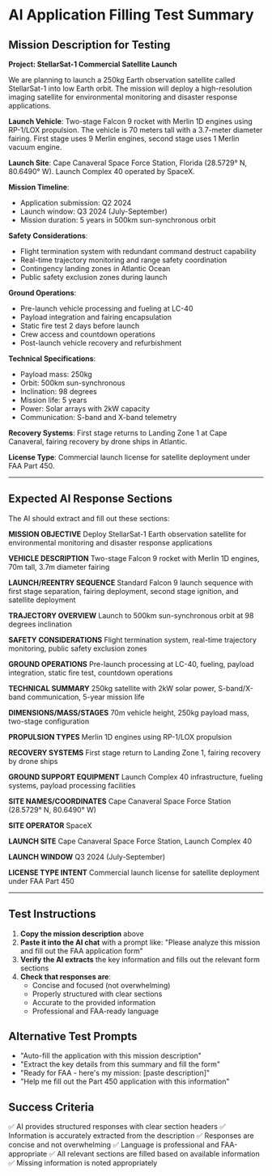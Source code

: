 # AI Application Filling Test Summary

## Mission Description for Testing

**Project: StellarSat-1 Commercial Satellite Launch**

We are planning to launch a 250kg Earth observation satellite called StellarSat-1 into low Earth orbit. The mission will deploy a high-resolution imaging satellite for environmental monitoring and disaster response applications.

**Launch Vehicle**: Two-stage Falcon 9 rocket with Merlin 1D engines using RP-1/LOX propulsion. The vehicle is 70 meters tall with a 3.7-meter diameter fairing. First stage uses 9 Merlin engines, second stage uses 1 Merlin vacuum engine.

**Launch Site**: Cape Canaveral Space Force Station, Florida (28.5729° N, 80.6490° W). Launch Complex 40 operated by SpaceX.

**Mission Timeline**: 
- Application submission: Q2 2024
- Launch window: Q3 2024 (July-September)
- Mission duration: 5 years in 500km sun-synchronous orbit

**Safety Considerations**: 
- Flight termination system with redundant command destruct capability
- Real-time trajectory monitoring and range safety coordination
- Contingency landing zones in Atlantic Ocean
- Public safety exclusion zones during launch

**Ground Operations**: 
- Pre-launch vehicle processing and fueling at LC-40
- Payload integration and fairing encapsulation
- Static fire test 2 days before launch
- Crew access and countdown operations
- Post-launch vehicle recovery and refurbishment

**Technical Specifications**:
- Payload mass: 250kg
- Orbit: 500km sun-synchronous
- Inclination: 98 degrees
- Mission life: 5 years
- Power: Solar arrays with 2kW capacity
- Communication: S-band and X-band telemetry

**Recovery Systems**: First stage returns to Landing Zone 1 at Cape Canaveral, fairing recovery by drone ships in Atlantic.

**License Type**: Commercial launch license for satellite deployment under FAA Part 450.

---

## Expected AI Response Sections

The AI should extract and fill out these sections:

**MISSION OBJECTIVE**
Deploy StellarSat-1 Earth observation satellite for environmental monitoring and disaster response applications

**VEHICLE DESCRIPTION**
Two-stage Falcon 9 rocket with Merlin 1D engines, 70m tall, 3.7m diameter fairing

**LAUNCH/REENTRY SEQUENCE**
Standard Falcon 9 launch sequence with first stage separation, fairing deployment, second stage ignition, and satellite deployment

**TRAJECTORY OVERVIEW**
Launch to 500km sun-synchronous orbit at 98 degrees inclination

**SAFETY CONSIDERATIONS**
Flight termination system, real-time trajectory monitoring, public safety exclusion zones

**GROUND OPERATIONS**
Pre-launch processing at LC-40, fueling, payload integration, static fire test, countdown operations

**TECHNICAL SUMMARY**
250kg satellite with 2kW solar power, S-band/X-band communication, 5-year mission life

**DIMENSIONS/MASS/STAGES**
70m vehicle height, 250kg payload mass, two-stage configuration

**PROPULSION TYPES**
Merlin 1D engines using RP-1/LOX propulsion

**RECOVERY SYSTEMS**
First stage return to Landing Zone 1, fairing recovery by drone ships

**GROUND SUPPORT EQUIPMENT**
Launch Complex 40 infrastructure, fueling systems, payload processing facilities

**SITE NAMES/COORDINATES**
Cape Canaveral Space Force Station (28.5729° N, 80.6490° W)

**SITE OPERATOR**
SpaceX

**LAUNCH SITE**
Cape Canaveral Space Force Station, Launch Complex 40

**LAUNCH WINDOW**
Q3 2024 (July-September)

**LICENSE TYPE INTENT**
Commercial launch license for satellite deployment under FAA Part 450

---

## Test Instructions

1. **Copy the mission description** above
2. **Paste it into the AI chat** with a prompt like: "Please analyze this mission and fill out the FAA application form"
3. **Verify the AI extracts** the key information and fills out the relevant form sections
4. **Check that responses are**:
   - Concise and focused (not overwhelming)
   - Properly structured with clear sections
   - Accurate to the provided information
   - Professional and FAA-ready language

## Alternative Test Prompts

- "Auto-fill the application with this mission description"
- "Extract the key details from this summary and fill the form"
- "Ready for FAA - here's my mission: [paste description]"
- "Help me fill out the Part 450 application with this information"

## Success Criteria

✅ AI provides structured responses with clear section headers
✅ Information is accurately extracted from the description
✅ Responses are concise and not overwhelming
✅ Language is professional and FAA-appropriate
✅ All relevant sections are filled based on available information
✅ Missing information is noted appropriately 